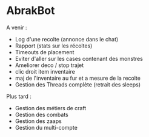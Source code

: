 # AbrakBot

A venir :
- Log d'une recolte (annonce dans le chat)
- Rapport (stats sur les récoltes)
- Timeouts de placement
- Eviter d'aller sur les cases contenant des monstres
- Ameliorer deco / stop trajet
- clic droit item inventaire
- maj de l'inventaire au fur et a mesure de la recolte
- Gestion des Threads complète (retrait des sleeps)

Plus tard :
- Gestion des métiers de craft
- Gestion des combats
- Gestion des zaaps
- Gestion du multi-compte